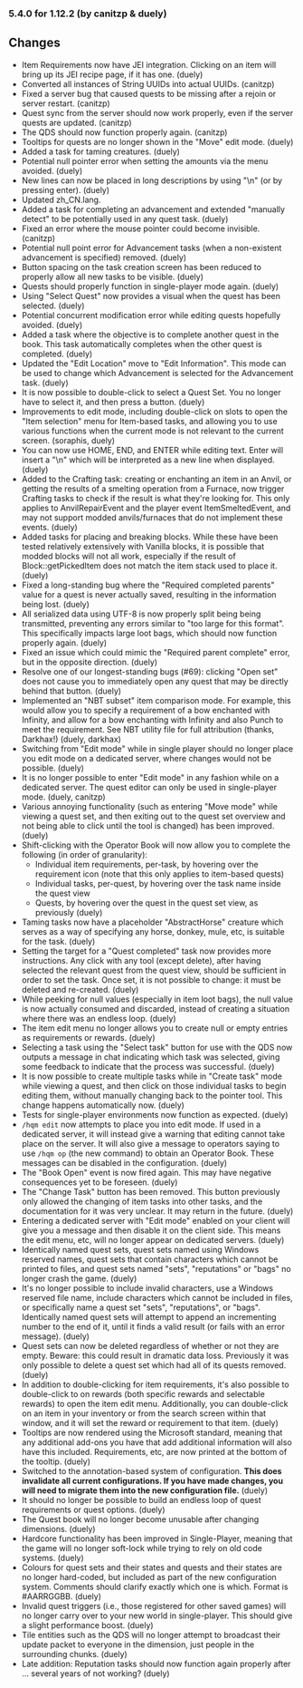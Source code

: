 ### 5.4.0 for 1.12.2 (by canitzp & duely)

## Changes

- Item Requirements now have JEI integration. Clicking on an item will bring up its JEI recipe page, if it has one. (duely)
- Converted all instances of String UUIDs into actual UUIDs. (canitzp)
- Fixed a server bug that caused quests to be missing after a rejoin or server restart. (canitzp)
- Quest sync from the server should now work properly, even if the server quests are updated. (canitzp)
- The QDS should now function properly again. (canitzp)
- Tooltips for quests are no longer shown in the "Move" edit mode. (duely)
- Added a task for taming creatures. (duely)
- Potential null pointer error when setting the amounts via the menu avoided. (duely)
- New lines can now be placed in long descriptions by using "\n" (or by pressing enter). (duely)
- Updated zh_CN.lang.
- Added a task for completing an advancement and extended "manually detect" to be potentially used in any quest task. (duely)
- Fixed an error where the mouse pointer could become invisible. (canitzp)
- Potential null point error for Advancement tasks (when a non-existent advancement is specified) removed. (duely)
- Button spacing on the task creation screen has been reduced to properly allow all new tasks to be visible. (duely)
- Quests should properly function in single-player mode again. (duely)
- Using "Select Quest" now provides a visual when the quest has been selected. (duely)
- Potential concurrent modification error while editing quests hopefully avoided. (duely)
- Added a task where the objective is to complete another quest in the book. This task automatically completes when the other quest is completed. (duely)
- Updated the "Edit Location" move to "Edit Information". This mode can be used to change which Advancement is selected for the Advancement task. (duely)
- It is now possible to double-click to select a Quest Set. You no longer have to select it, and then press a button. (duely)
- Improvements to edit mode, including double-click on slots to open the "Item selection" menu for Item-based tasks, and allowing you to use various functions when the current mode is not relevant to the current screen. (soraphis, duely)
- You can now use HOME, END, and ENTER while editing text. Enter will insert a "\n" which will be interpreted as a new line when displayed. (duely)
- Added to the Crafting task: creating or enchanting an item in an Anvil, or getting the results of a smelting operation from a Furnace, now trigger Crafting tasks to check if the result is what they're looking for. This only applies to AnvilRepairEvent and the player event ItemSmeltedEvent, and may not support modded anvils/furnaces that do not implement these events. (duely)
- Added tasks for placing and breaking blocks. While these have been tested relatively extensively with Vanilla blocks, it is possible that modded blocks will not all work, especially if the result of Block::getPickedItem does not match the item stack used to place it. (duely)
- Fixed a long-standing bug where the "Required completed parents" value for a quest is never actually saved, resulting in the information being lost. (duely)
- All serialized data using UTF-8 is now properly split being being transmitted, preventing any errors similar to "too large for this format". This specifically impacts large loot bags, which should now function properly again. (duely)
- Fixed an issue which could mimic the "Required parent complete" error, but in the opposite direction. (duely)
- Resolve one of our longest-standing bugs (#69): clicking "Open set" does not cause you to immediately open any quest that may be directly behind that button. (duely)
- Implemented an "NBT subset" item comparison mode. For example, this would allow you to specify a requirement of a bow enchanted with Infinity, and allow for a bow enchanting with Infinity and also Punch to meet the requirement. See NBT utility file for full attribution (thanks, Darkhax!) (duely, darkhax)
- Switching from "Edit mode" while in single player should no longer place you edit mode on a dedicated server, where changes would not be possible. (duely)
- It is no longer possible to enter "Edit mode" in any fashion while on a dedicated server. The quest editor can only be used in single-player mode. (duely, canitzp)
- Various annoying functionality (such as entering "Move mode" while viewing a quest set, and then exiting out to the quest set overview and not being able to click until the tool is changed) has been improved. (duely)
- Shift-clicking with the Operator Book will now allow you to complete the following (in order of granularity):
  - Individual item requirements, per-task, by hovering over the requirement icon (note that this only applies to item-based quests)
  - Individual tasks, per-quest, by hovering over the task name inside the quest view
  - Quests, by hovering over the quest in the quest set view, as previously (duely)
- Taming tasks now have a placeholder "AbstractHorse" creature which serves as a way of specifying any horse, donkey, mule, etc, is suitable for the task. (duely)
- Setting the target for a "Quest completed" task now provides more instructions. Any click with any tool (except delete), after having selected the relevant quest from the quest view, should be sufficient in order to set the task. Once set, it is not possible to change: it must be deleted and re-created. (duely)
- While peeking for null values (especially in item loot bags), the null value is now actually consumed and discarded, instead of creating a situation where there was an endless loop. (duely)
- The item edit menu no longer allows you to create null or empty entries as requirements or rewards. (duely)
- Selecting a task using the "Select task" button for use with the QDS now outputs a message in chat indicating which task was selected, giving some feedback to indicate that the process was successful. (duely)
- It is now possible to create multiple tasks while in "Create task" mode while viewing a quest, and then click on those individual tasks to begin editing them, without manually changing back to the pointer tool. This change happens automatically now. (duely)
- Tests for single-player environments now function as expected. (duely)
- `/hqm edit` now attempts to place you into edit mode. If used in a dedicated server, it will instead give a warning that editing cannot take place on the server. It will also give a message to operators saying to use `/hqm op` (the new command) to obtain an Operator Book. These messages can be disabled in the configuration. (duely)
- The "Book Open" event is now fired again. This may have negative consequences yet to be foreseen. (duely)
- The "Change Task" button has been removed. This button previously only allowed the changing of item tasks into other tasks, and the documentation for it was very unclear. It may return in the future. (duely)
- Entering a dedicated server with "Edit mode" enabled on your client will give you a message and then disable it on the client side. This means the edit menu, etc, will no longer appear on dedicated servers. (duely)
- Identically named quest sets, quest sets named using Windows reserved names, quest sets that contain characters which cannot be printed to files, and quest sets named "sets", "reputations" or "bags" no longer crash the game. (duely)
- It's no longer possible to include invalid characters, use a Windows reserved file name, include characters which cannot be included in files, or specifically name a quest set "sets", "reputations", or "bags". Identically named quest sets will attempt to append an incrementing number to the end of it, until it finds a valid result (or fails with an error message). (duely)
- Quest sets can now be deleted regardless of whether or not they are empty. Beware: this could result in dramatic data loss. Previously it was only possible to delete a quest set which had all of its quests removed. (duely)
- In addition to double-clicking for item requirements, it's also possible to double-click to on rewards (both specific rewards and selectable rewards) to open the item edit menu. Additionally, you can double-click on an item in your inventory or from the search screen within that window, and it will set the reward or requirement to that item. (duely)
- Tooltips are now rendered using the Microsoft standard, meaning that any additional add-ons you have that add additional information will also have this included. Requirements, etc, are now printed at the bottom of the tooltip. (duely)
- Switched to the annotation-based system of configuration. **This does invalidate all current configurations. If you have made changes, you will need to migrate them into the new configuration file.** (duely)
- It should no longer be possible to build an endless loop of quest requirements or quest options. (duely)
- The Quest book will no longer become unusable after changing dimensions. (duely)
- Hardcore functionality has been improved in Single-Player, meaning that the game will no longer soft-lock while trying to rely on old code systems. (duely)
- Colours for quest sets and their states and quests and their states are no longer hard-coded, but included as part of the new configuration system. Comments should clarify exactly which one is which. Format is #AARRGGBB. (duely)
- Invalid quest triggers (i.e., those registered for other saved games) will no longer carry over to your new world in single-player. This should give a slight performance boost. (duely)
- Tile entities such as the QDS will no longer attempt to broadcast their update packet to everyone in the dimension, just people in the surrounding chunks. (duely)
- Late addition: Reputation tasks should now function again properly after ... several years of not working? (duely)
